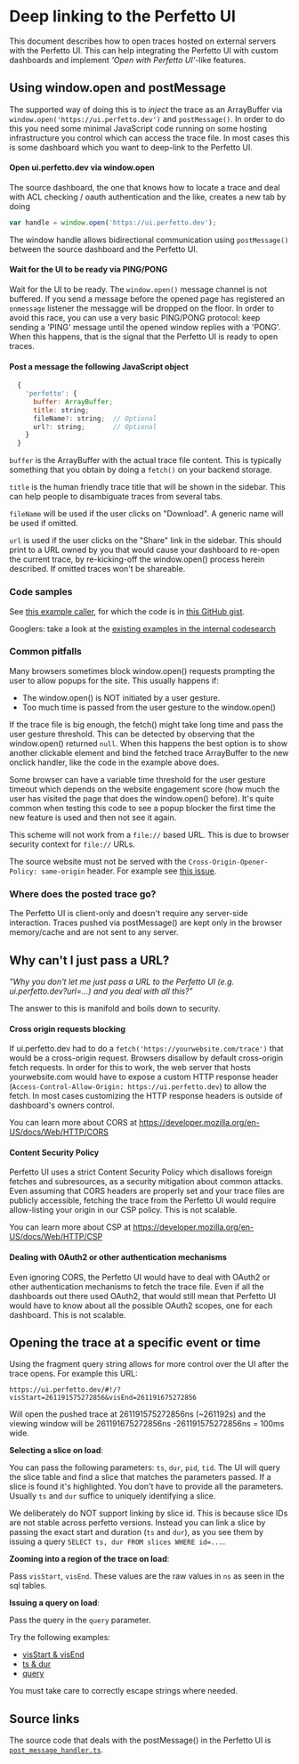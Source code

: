 # Deep linking to the Perfetto UI

This document describes how to open traces hosted on external servers with the
Perfetto UI. This can help integrating the Perfetto UI with custom dashboards
and implement _'Open with Perfetto UI'_-like features.

## Using window.open and postMessage

The supported way of doing this is to _inject_ the trace as an ArrayBuffer
via `window.open('https://ui.perfetto.dev')` and `postMessage()`.
In order to do this you need some minimal JavaScript code running on some
hosting infrastructure you control which can access the trace file. In most
cases this is some dashboard which you want to deep-link to the Perfetto UI.

#### Open ui.perfetto.dev via window.open

The source dashboard, the one that knows how to locate a trace and deal with
ACL checking / oauth authentication and the like, creates a new tab by doing

```js
var handle = window.open('https://ui.perfetto.dev');
```

The window handle allows bidirectional communication using `postMessage()`
between the source dashboard and the Perfetto UI.

#### Wait for the UI to be ready via PING/PONG

Wait for the UI to be ready. The `window.open()` message channel is not
buffered. If you send a message before the opened page has registered an
`onmessage` listener the messagge will be dropped on the floor.
In order to avoid this race, you can use a very basic PING/PONG protocol: keep
sending a 'PING' message until the opened window replies with a 'PONG'.
When this happens, that is the signal that the Perfetto UI is ready to open
traces.

#### Post a message the following JavaScript object

```js
  {
    'perfetto': {
      buffer: ArrayBuffer;
      title: string;
      fileName?: string;  // Optional
      url?: string;       // Optional
    }
  }
```

`buffer` is the ArrayBuffer with the actual trace file content. This is
typically something that you obtain by doing a `fetch()` on your backend
storage.

`title` is the human friendly trace title that will be shown in the
sidebar. This can help people to disambiguate traces from several tabs.

`fileName` will be used if the user clicks on "Download". A generic name will
be used if omitted.

`url` is used if the user clicks on the "Share" link in the sidebar. This should
print to a URL owned by you that would cause your dashboard to re-open the
current trace, by re-kicking-off the window.open() process herein described.
If omitted traces won't be shareable.

### Code samples

See [this example caller](https://bl.ocks.org/chromy/170c11ce30d9084957d7f3aa065e89f8),
for which the code is in
[this GitHub gist](https://gist.github.com/chromy/170c11ce30d9084957d7f3aa065e89f8).

Googlers: take a look at the
[existing examples in the internal codesearch](http://go/perfetto-ui-deeplink-cs)

### Common pitfalls

Many browsers sometimes block window.open() requests prompting the user to allow
popups for the site. This usually happens if:

- The window.open() is NOT initiated by a user gesture.
- Too much time is passed from the user gesture to the window.open()

If the trace file is big enough, the fetch() might take long time and pass the
user gesture threshold. This can be detected by observing that the window.open()
returned `null`. When this happens the best option is to show another clickable
element and bind the fetched trace ArrayBuffer to the new onclick handler, like
the code in the example above does.

Some browser can have a variable time threshold for the user gesture timeout
which depends on the website engagement score (how much the user has visited
the page that does the window.open() before). It's quite common when testing
this code to see a popup blocker the first time the new feature is used and
then not see it again.

This scheme will not work from a `file://` based URL.
This is due to browser security context for `file://` URLs.

The source website must not be served with the
`Cross-Origin-Opener-Policy: same-origin` header.
For example see
[this issue](https://github.com/google/perfetto/issues/525#issuecomment-1625055986).

### Where does the posted trace go?

The Perfetto UI is client-only and doesn't require any server-side interaction.
Traces pushed via postMessage() are kept only in the browser memory/cache and
are not sent to any server.

## Why can't I just pass a URL?

_"Why you don't let me just pass a URL to the Perfetto UI (e.g. ui.perfetto.dev?url=...) and you deal with all this?"_

The answer to this is manifold and boils down to security.

#### Cross origin requests blocking

If ui.perfetto.dev had to do a `fetch('https://yourwebsite.com/trace')` that
would be a cross-origin request. Browsers disallow by default cross-origin
fetch requests.
In order for this to work, the web server that hosts yourwebsite.com would have
to expose a custom HTTP response header
 (`Access-Control-Allow-Origin: https://ui.perfetto.dev`) to allow the fetch.
In most cases customizing the HTTP response headers is outside of dashboard's
owners control.

You can learn more about CORS at
https://developer.mozilla.org/en-US/docs/Web/HTTP/CORS

#### Content Security Policy

Perfetto UI uses a strict Content Security Policy which disallows foreign
fetches and subresources, as a security mitigation about common attacks.
Even assuming that CORS headers are properly set and your trace files are
publicly accessible, fetching the trace from the Perfetto UI would require
allow-listing your origin in our CSP policy. This is not scalable.

You can learn more about CSP at
https://developer.mozilla.org/en-US/docs/Web/HTTP/CSP

#### Dealing with OAuth2 or other authentication mechanisms

Even ignoring CORS, the Perfetto UI would have to deal with OAuth2 or other
authentication mechanisms to fetch the trace file. Even if all the dashboards
out there used OAuth2, that would still mean that Perfetto UI would have to know
about all the possible OAuth2 scopes, one for each dashboard. This is not
scalable.

## Opening the trace at a specific event or time

Using the fragment query string allows for more control over the UI after
the trace opens. For example this URL:

```
https://ui.perfetto.dev/#!/?visStart=261191575272856&visEnd=261191675272856
```

Will open the pushed trace at 261191575272856ns (~261192s) and the
viewing window will be 261191675272856ns -261191575272856ns = 100ms wide.

**Selecting a slice on load**:

You can pass the following parameters: `ts`, `dur`, `pid`, `tid`.
The UI will query the slice table and find a slice that matches the parameters
passed. If a slice is found it's highlighted.
You don't have to provide all the parameters.
Usually `ts` and `dur` suffice to uniquely identifying a slice.

We deliberately do NOT support linking by slice id. This is because slice IDs
are not stable across perfetto versions. Instead you can link a slice by passing
the exact start and duration (`ts` and `dur`), as you see them by issuing a
query `SELECT ts, dur FROM slices WHERE id=...`.

**Zooming into a region of the trace on load**:

Pass `visStart`, `visEnd`. These values are the raw values in `ns` as seen in
the sql tables.

**Issuing a query on load**:

Pass the query in the `query` parameter.


Try the following examples:
- [visStart & visEnd](https://ui.perfetto.dev/#!/?url=https%3A%2F%2Fstorage.googleapis.com%2Fperfetto-misc%2Fexample_android_trace_15s&visStart=261191575272856&visEnd=261191675272856)
- [ts & dur](https://ui.perfetto.dev/#!/?url=https%3A%2F%2Fstorage.googleapis.com%2Fperfetto-misc%2Fexample_android_trace_15s&ts=261192482777530&dur=1667500)
- [query](https://ui.perfetto.dev/#!/?url=https%3A%2F%2Fstorage.googleapis.com%2Fperfetto-misc%2Fexample_android_trace_15s&query=select%20'Hello%2C%20world!'%20as%20msg)

You must take care to correctly escape strings where needed.

## Source links

The source code that deals with the postMessage() in the Perfetto UI is
[`post_message_handler.ts`](/ui/src/frontend/post_message_handler.ts).
